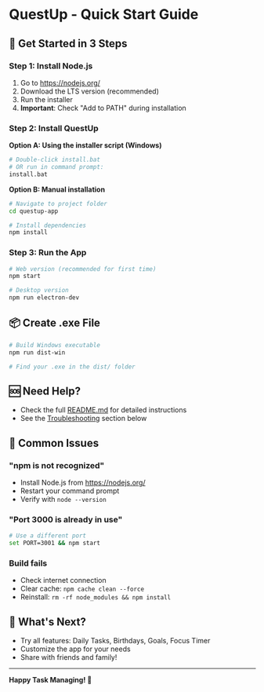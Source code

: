 # QuestUp - Quick Start Guide

## 🚀 Get Started in 3 Steps

### Step 1: Install Node.js
1. Go to https://nodejs.org/
2. Download the LTS version (recommended)
3. Run the installer
4. **Important**: Check "Add to PATH" during installation

### Step 2: Install QuestUp
**Option A: Using the installer script (Windows)**
```bash
# Double-click install.bat
# OR run in command prompt:
install.bat
```

**Option B: Manual installation**
```bash
# Navigate to project folder
cd questup-app

# Install dependencies
npm install
```

### Step 3: Run the App
```bash
# Web version (recommended for first time)
npm start

# Desktop version
npm run electron-dev
```

## 📦 Create .exe File
```bash
# Build Windows executable
npm run dist-win

# Find your .exe in the dist/ folder
```

## 🆘 Need Help?
- Check the full [README.md](README.md) for detailed instructions
- See the [Troubleshooting](#troubleshooting) section below

## 🔧 Common Issues

### "npm is not recognized"
- Install Node.js from https://nodejs.org/
- Restart your command prompt
- Verify with `node --version`

### "Port 3000 is already in use"
```bash
# Use a different port
set PORT=3001 && npm start
```

### Build fails
- Check internet connection
- Clear cache: `npm cache clean --force`
- Reinstall: `rm -rf node_modules && npm install`

## 📱 What's Next?
- Try all features: Daily Tasks, Birthdays, Goals, Focus Timer
- Customize the app for your needs
- Share with friends and family!

---

**Happy Task Managing! 🎯** 